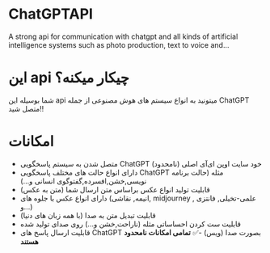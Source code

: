 # ChatGPTAPI
A strong api for communication with chatgpt and all kinds of artificial intelligence systems such as photo production, text to voice and...
# این api چیکار میکنه؟
شما بوسیله این api میتونید به انواع سیستم های هوش مصنوعی از جمله ChatGPT متصل شید!!

# امکانات

 - متصل شدن به سیستم پاسخگویی ChatGPT خود سایت اوپن ای‌آی اصلی (نامحدود)
 - دارای انواع حالت های مختلف پاسخگویی ChatGPT مثله (حالت برنامه نویسی,خشن,افسرده,گفتوگوی انسانی و...)
 - قابلیت تولید انواع عکس براساس متن ارسال شما (متن به عکس)
 - دارای انواع عکس با جلوه های (انیمه, نقاشی, midjourney , علمی-تخیلی, فانتزی و...)
 - قابلیت تبدیل متن به صدا (با همه زبان های دنیا)
 - قابلیت ست کردن احساساتی مثله (ناراحت,خشن و...) روی صدای تولید شده
 -  قابلیت ارسال پاسخ های ChatGPT بصورت صدا (ویس)
 -✅ **تمامی امکانات نامحدود هستند**



